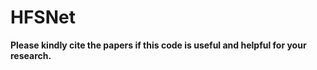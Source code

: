 # HFSNet


**Please kindly cite the papers if this code is useful and helpful for your research.**


